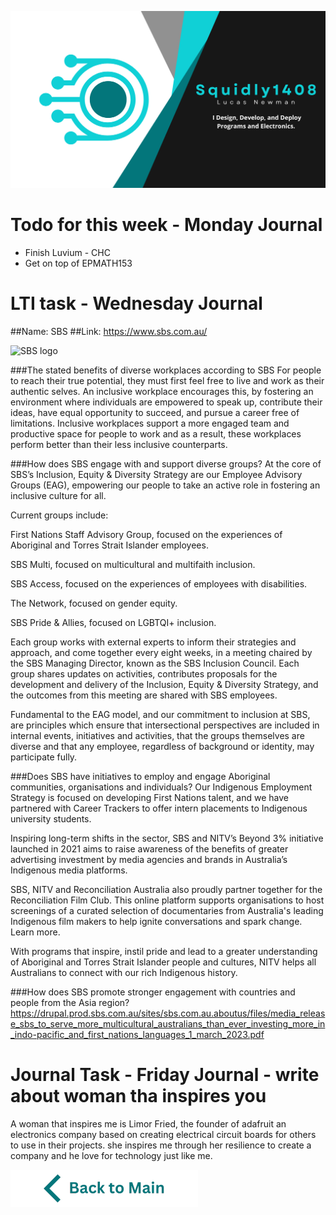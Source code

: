 ![Header](https://raw.githubusercontent.com/Squidly1408/Journals-Term-1-2024/main/title.png
)
# Todo for this week - Monday Journal
 - Finish Luvium - CHC
 - Get on top of EPMATH153


# LTI task - Wednesday Journal
##Name: SBS
##Link: https://www.sbs.com.au/

![SBS logo](https://upload.wikimedia.org/wikipedia/en/thumb/8/83/SBS_Australia_Logo_%282019%29.svg/1200px-SBS_Australia_Logo_%282019%29.svg.png)

###The stated benefits of diverse workplaces according to SBS
For people to reach their true potential, they must first feel free to live and work as their authentic selves. An inclusive workplace encourages this, by fostering an environment where individuals are empowered to speak up, contribute their ideas, have equal opportunity to succeed, and pursue a career free of limitations. Inclusive workplaces support a more engaged team and productive space for people to work and as a result, these workplaces perform better than their less inclusive counterparts. 

###How does SBS engage with and support diverse groups?
At the core of SBS’s Inclusion, Equity & Diversity Strategy are our Employee Advisory Groups (EAG), empowering our people to take an active role in fostering an inclusive culture for all.

Current groups include:

First Nations Staff Advisory Group, focused on the experiences of Aboriginal and Torres Strait Islander employees.

SBS Multi, focused on multicultural and multifaith inclusion.

SBS Access, focused on the experiences of employees with disabilities.

The Network, focused on gender equity.

SBS Pride & Allies, focused on LGBTQI+ inclusion.

Each group works with external experts to inform their strategies and approach, and come together every eight weeks, in a meeting chaired by the SBS Managing Director, known as the SBS Inclusion Council. Each group shares updates on activities, contributes proposals for the development and delivery of the Inclusion, Equity & Diversity Strategy, and the outcomes from this meeting are shared with SBS employees.

Fundamental to the EAG model, and our commitment to inclusion at SBS, are principles which ensure that intersectional perspectives are included in internal events, initiatives and activities, that the groups themselves are diverse and that any employee, regardless of background or identity, may participate fully.

###Does SBS have initiatives to employ and engage Aboriginal communities, organisations and individuals?
Our Indigenous Employment Strategy is focused on developing First Nations talent, and we have partnered with Career Trackers to offer intern placements to Indigenous university students.

Inspiring long-term shifts in the sector, SBS and NITV’s Beyond 3% initiative launched in 2021 aims to raise awareness of the benefits of greater advertising investment by media agencies and brands in Australia’s Indigenous media platforms.

SBS, NITV and Reconciliation Australia also proudly partner together for the Reconciliation Film Club. This online platform supports organisations to host screenings of a curated selection of documentaries from Australia's leading Indigenous film makers to help ignite conversations and spark change. Learn more.

With programs that inspire, instil pride and lead to a greater understanding of Aboriginal and Torres Strait Islander people and cultures, NITV helps all Australians to connect with our rich Indigenous history.

###How does SBS promote stronger engagement with countries and people from the Asia region?
https://drupal.prod.sbs.com.au/sites/sbs.com.au.aboutus/files/media_release_sbs_to_serve_more_multicultural_australians_than_ever_investing_more_in_indo-pacific_and_first_nations_languages_1_march_2023.pdf

# Journal Task - Friday Journal - write about woman tha inspires you
A woman that inspires me is Limor Fried, the founder of adafruit an electronics company based on creating electrical circuit boards for others to use in their projects. she inspires me through her resilience to create a company and he love for technology just like me.



[![back to main](https://raw.githubusercontent.com/Squidly1408/Journals-Term-1-2024/main/Back%20to%20Main.png)](https://github.com/Squidly1408/Journals-Term-1-2024/blob/main/Readme.md)